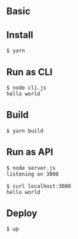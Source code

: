 ## Basic

## Install

```
$ yarn
```

## Run as CLI
```
$ node cli.js
hello world
```

## Build

```
$ yarn build
```

## Run as API

```
$ node server.js
listening on 3000
```

```
$ curl localhost:3000
hello world
```

## Deploy

```
$ up
```

